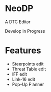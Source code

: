# NeoDP
A DTC Editor

Develop in Progress
# Features
- Steerpoints edit
- Threat Table edit
- IFF edit
- Link-16 edit
- Pop-Up Planner